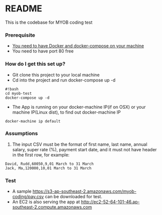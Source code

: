 # README #

This is the codebase for MYOB coding test

### Prerequisite
* [You need to have Docker and docker-compose on your machine](https://docs.docker.com/mac/)
* You need to have port 80 free

### How do I get this set up? ###
* Git clone this project to your local machine
* Cd into the project and run docker-compose up -d
```
#!bash
cd myob-test
docker-compose up -d
```

* The App is running on your docker-machine IP(if on OSX) or your machine IP(Linux dist), to find out docker-machine IP
```
docker-machine ip default
```

### Assumptions
1. The input CSV must be the format of first name, last name, annual salary, super rate (%), payment start date, and it must not have header in the first row, for example:
```
David, Rudd,60050,9,01 March to 31 March
Jack, Ma,120000,10,01 March to 31 March
```

### Test
* A sample https://s3-ap-southeast-2.amazonaws.com/myob-coding/pay.csv can be downloaded for test.
* An EC2 is also serving the app at http://ec2-52-64-101-46.ap-southeast-2.compute.amazonaws.com

